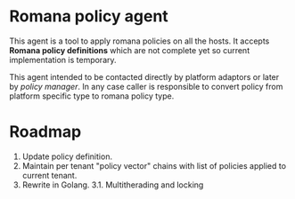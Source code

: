 Romana policy agent
===================

This agent is a tool to apply romana policies on all the hosts.
It accepts **Romana policy definitions** which are not complete yet so current implementation is temporary.

This agent intended to be contacted directly by platform adaptors or later by *policy manager*.
In any case caller is responsible to convert policy from platform specific type to romana policy type.

# Roadmap
1. Update policy definition.
2. Maintain per tenant "policy vector" chains with list of policies applied to current tenant.
3. Rewrite in Golang.
3.1. Multitherading and locking
